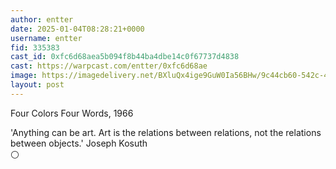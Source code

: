 ```yaml
---
author: entter
date: 2025-01-04T08:28:21+0000
username: entter
fid: 335383
cast_id: 0xfc6d68aea5b094f8b44ba4dbe14c0f67737d4838
cast: https://warpcast.com/entter/0xfc6d68ae
image: https://imagedelivery.net/BXluQx4ige9GuW0Ia56BHw/9c44cb60-542c-4ec5-faf9-9cc003561400/original
layout: post
---
```

Four Colors Four Words, 1966  
  
'Anything can be art. Art is the relations between relations, not the relations between objects.' Joseph Kosuth  
⚪️  

<img src='https://imagedelivery.net/BXluQx4ige9GuW0Ia56BHw/9c44cb60-542c-4ec5-faf9-9cc003561400/original' alt='' referrerpolicy='no-referrer'/>